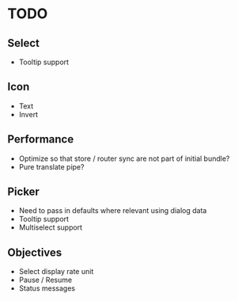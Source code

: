 # TODO

## Select

- Tooltip support

## Icon

- Text
- Invert

## Performance

- Optimize so that store / router sync are not part of initial bundle?
- Pure translate pipe?

## Picker

- Need to pass in defaults where relevant using dialog data
- Tooltip support
- Multiselect support

## Objectives

- Select display rate unit
- Pause / Resume
- Status messages
